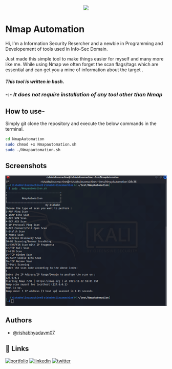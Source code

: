 
<p align="center">
<img src="/image/1.png">
</p>


# Nmap Automation

Hi,
I'm a Information Security Resercher and a newbie in Programming and Developement of tools used in Info-Sec Domain.

Just made this simple tool to make things easier for myself and many more like me. While using Nmap we often forget the scan flags/tags which are essential and can get you a mine of information about the target .
#### ***This tool is written in bash***.

### -:- ***It does not require installation of any tool other than Nmap***




##  How to use-
Simply git clone the repository and execute the below commands in the terminal.

```bash
cd NmapAutomation
sudo chmod +x Nmapautomation.sh
sudo ./Nmapautomation.sh

```
    
## Screenshots

![App Screenshot](/images/1.png)


## Authors

- [@rishabhyadavm07](https://github.com/rishabhyadavm07)


## 🔗 Links
[![portfolio](https://img.shields.io/badge/my_portfolio-000?style=for-the-badge&logo=ko-fi&logoColor=white)](https://www.rishabhyadav.in/)
[![linkedin](https://img.shields.io/badge/linkedin-0A66C2?style=for-the-badge&logo=linkedin&logoColor=white)](https://www.linkedin.com/in/rishabhyadavm07/)
[![twitter](https://img.shields.io/badge/twitter-1DA1F2?style=for-the-badge&logo=twitter&logoColor=white)](https://twitter.com/rishabhyadavm07)

